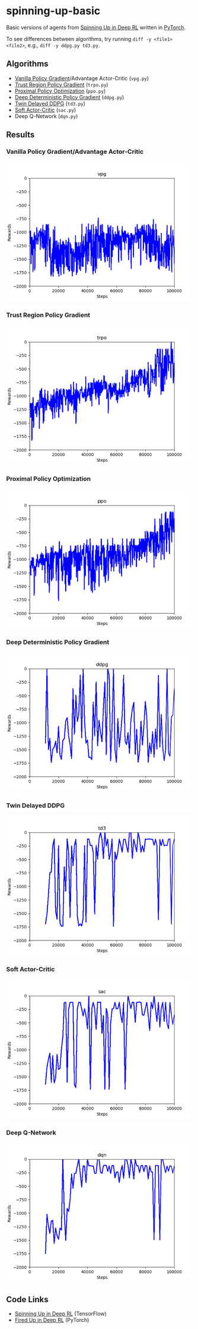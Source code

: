 # spinning-up-basic

Basic versions of agents from [Spinning Up in Deep RL](https://spinningup.openai.com/) written in [PyTorch](https://pytorch.org/).

To see differences between algorithms, try running `diff -y <file1> <file2>`, e.g., `diff -y ddpg.py td3.py`.

## Algorithms

- [Vanilla Policy Gradient](https://spinningup.openai.com/en/latest/algorithms/vpg.html)/Advantage Actor-Critic (`vpg.py`)
- [Trust Region Policy Gradient](https://spinningup.openai.com/en/latest/algorithms/trpo.html) (`trpo.py`)
- [Proximal Policy Optimization](https://spinningup.openai.com/en/latest/algorithms/ppo.html) (`ppo.py`)
- [Deep Deterministic Policy Gradient](https://spinningup.openai.com/en/latest/algorithms/ddpg.html) (`ddpg.py`)
- [Twin Delayed DDPG](https://spinningup.openai.com/en/latest/algorithms/td3.html) (`td3.py`)
- [Soft Actor-Critic](https://spinningup.openai.com/en/latest/algorithms/sac.html) (`sac.py`)
- Deep Q-Network (`dqn.py`)

## Results

### Vanilla Policy Gradient/Advantage Actor-Critic

![VPG](results/vpg.png)

### Trust Region Policy Gradient

![TRPO](results/trpo.png)

### Proximal Policy Optimization

![PPO](results/ppo.png)

### Deep Deterministic Policy Gradient

![DDPG](results/ddpg.png)

### Twin Delayed DDPG

![TD3](results/td3.png)

### Soft Actor-Critic

![SAC](results/sac.png)

### Deep Q-Network

![DQN](results/dqn.png)

## Code Links

- [Spinning Up in Deep RL](https://github.com/openai/spinningup) (TensorFlow)
- [Fired Up in Deep RL](https://github.com/kashif/firedup) (PyTorch)
